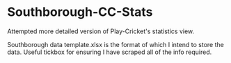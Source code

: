 # Southborough-CC-Stats
Attempted more detailed version of Play-Cricket's statistics view.

Southborough data template.xlsx is the format of which I intend to store the data. Useful tickbox for ensuring I have scraped all of the info required.
